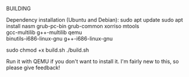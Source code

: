 BUILDING

Dependency installation (Ubuntu and Debian):
sudo apt update
sudo apt install nasm grub-pc-bin grub-common xorriso mtools \
                 gcc-multilib g++-multilib qemu \
                 binutils-i686-linux-gnu g++-i686-linux-gnu

sudo chmod +x build.sh
./build.sh

Run it with QEMU if you don't want to install it. I'm fairly new to this, so please give feedback!
